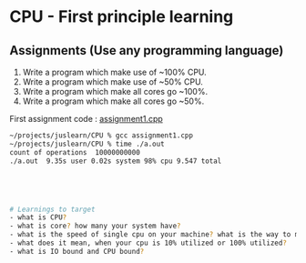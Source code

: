 # CPU - First principle learning


## Assignments (Use any programming language)
1. Write a program which make use of ~100% CPU.
2. Write a program which make use of ~50% CPU.
3. Write a program which make all cores go ~100%.
3. Write a program which make all cores go ~50%.


First assignment code : [assignment1.cpp](assignment1.cpp)

<!-- terminal block -->
```bash
~/projects/juslearn/CPU % gcc assignment1.cpp
~/projects/juslearn/CPU % time ./a.out
count of operations  10000000000
./a.out  9.35s user 0.02s system 98% cpu 9.547 total





# Learnings to target
- what is CPU?
- what is core? how many your system have?
- what is the speed of single cpu on your machine? what is the way to measure it?
- what does it mean, when your cpu is 10% utilized or 100% utilized?
- what is IO bound and CPU bound?
